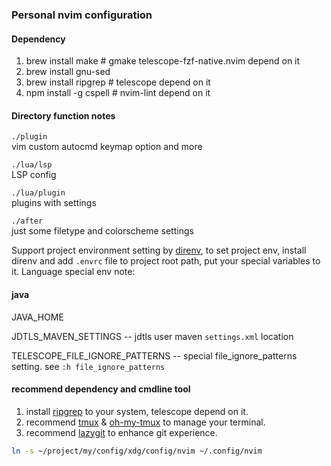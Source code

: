 ### Personal nvim configuration

#### Dependency
1. brew install make # gmake telescope-fzf-native.nvim depend on it
2. brew install gnu-sed
3. brew install ripgrep # telescope depend on it
4. npm install -g cspell # nvim-lint depend on it

#### Directory function notes

`./plugin`  
vim custom autocmd keymap option and more

`./lua/lsp`  
LSP config

`./lua/plugin`  
plugins with settings

`./after`  
just some filetype and colorscheme settings

Support project environment setting by [direnv](https://github.com/direnv/direnv), to set project env, install direnv
and add `.envrc` file to project root path, put your special variables to it.
Language special env note:
#### java
JAVA_HOME  

JDTLS_MAVEN_SETTINGS -- jdtls user maven `settings.xml` location  

TELESCOPE_FILE_IGNORE_PATTERNS -- special file_ignore_patterns setting. see `:h file_ignore_patterns`  

#### recommend dependency and cmdline tool
1. install [ripgrep](https://github.com/BurntSushi/ripgrep) to your system, telescope depend on it.
3. recommend [tmux](https://github.com/tmux/tmux) & [oh-my-tmux](https://github.com/gpakosz/.tmux) to manage your terminal.
4. recommend [lazygit](https://github.com/jesseduffield/lazygit) to enhance git experience.


```sh
ln -s ~/project/my/config/xdg/config/nvim ~/.config/nvim
```

